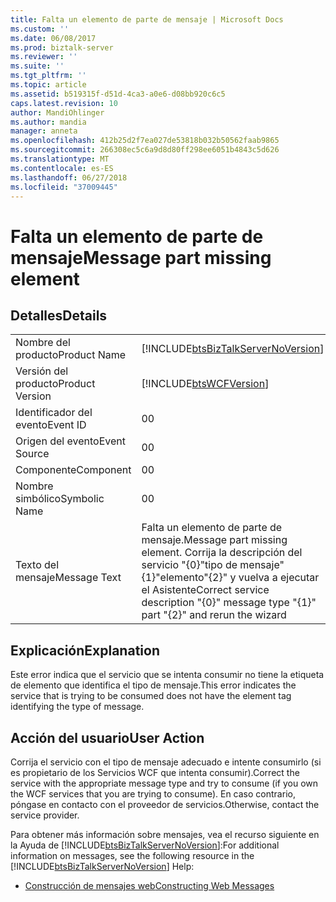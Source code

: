 ```yaml
---
title: Falta un elemento de parte de mensaje | Microsoft Docs
ms.custom: ''
ms.date: 06/08/2017
ms.prod: biztalk-server
ms.reviewer: ''
ms.suite: ''
ms.tgt_pltfrm: ''
ms.topic: article
ms.assetid: b519315f-d51d-4ca3-a0e6-d08bb920c6c5
caps.latest.revision: 10
author: MandiOhlinger
ms.author: mandia
manager: anneta
ms.openlocfilehash: 412b25d2f7ea027de53818b032b50562faab9865
ms.sourcegitcommit: 266308ec5c6a9d8d80ff298ee6051b4843c5d626
ms.translationtype: MT
ms.contentlocale: es-ES
ms.lasthandoff: 06/27/2018
ms.locfileid: "37009445"
---
```

# <a name="message-part-missing-element"></a><span data-ttu-id="24a00-102">Falta un elemento de parte de mensaje</span><span class="sxs-lookup"><span data-stu-id="24a00-102">Message part missing element</span></span>
## <a name="details"></a><span data-ttu-id="24a00-103">Detalles</span><span class="sxs-lookup"><span data-stu-id="24a00-103">Details</span></span>  
  
|                 |                                                                                                                    |
|-----------------|--------------------------------------------------------------------------------------------------------------------|
|  <span data-ttu-id="24a00-104">Nombre del producto</span><span class="sxs-lookup"><span data-stu-id="24a00-104">Product Name</span></span>   |                 [!INCLUDE[btsBizTalkServerNoVersion](../includes/btsbiztalkservernoversion-md.md)]                 |
| <span data-ttu-id="24a00-105">Versión del producto</span><span class="sxs-lookup"><span data-stu-id="24a00-105">Product Version</span></span> |                             [!INCLUDE[btsWCFVersion](../includes/btswcfversion-md.md)]                             |
|    <span data-ttu-id="24a00-106">Identificador del evento</span><span class="sxs-lookup"><span data-stu-id="24a00-106">Event ID</span></span>     |                                                         <span data-ttu-id="24a00-107">0</span><span class="sxs-lookup"><span data-stu-id="24a00-107">0</span></span>                                                          |
|  <span data-ttu-id="24a00-108">Origen del evento</span><span class="sxs-lookup"><span data-stu-id="24a00-108">Event Source</span></span>   |                                                         <span data-ttu-id="24a00-109">0</span><span class="sxs-lookup"><span data-stu-id="24a00-109">0</span></span>                                                          |
|    <span data-ttu-id="24a00-110">Componente</span><span class="sxs-lookup"><span data-stu-id="24a00-110">Component</span></span>    |                                                         <span data-ttu-id="24a00-111">0</span><span class="sxs-lookup"><span data-stu-id="24a00-111">0</span></span>                                                          |
|  <span data-ttu-id="24a00-112">Nombre simbólico</span><span class="sxs-lookup"><span data-stu-id="24a00-112">Symbolic Name</span></span>  |                                                         <span data-ttu-id="24a00-113">0</span><span class="sxs-lookup"><span data-stu-id="24a00-113">0</span></span>                                                          |
|  <span data-ttu-id="24a00-114">Texto del mensaje</span><span class="sxs-lookup"><span data-stu-id="24a00-114">Message Text</span></span>   | <span data-ttu-id="24a00-115">Falta un elemento de parte de mensaje.</span><span class="sxs-lookup"><span data-stu-id="24a00-115">Message part missing element.</span></span> <span data-ttu-id="24a00-116">Corrija la descripción del servicio "{0}"tipo de mensaje"{1}"elemento"{2}" y vuelva a ejecutar el Asistente</span><span class="sxs-lookup"><span data-stu-id="24a00-116">Correct service description "{0}" message type "{1}" part "{2}" and rerun the wizard</span></span> |
  
## <a name="explanation"></a><span data-ttu-id="24a00-117">Explicación</span><span class="sxs-lookup"><span data-stu-id="24a00-117">Explanation</span></span>  
 <span data-ttu-id="24a00-118">Este error indica que el servicio que se intenta consumir no tiene la etiqueta de elemento que identifica el tipo de mensaje.</span><span class="sxs-lookup"><span data-stu-id="24a00-118">This error indicates the service that is trying to be consumed does not have the element tag identifying the type of message.</span></span>  
  
## <a name="user-action"></a><span data-ttu-id="24a00-119">Acción del usuario</span><span class="sxs-lookup"><span data-stu-id="24a00-119">User Action</span></span>  
 <span data-ttu-id="24a00-120">Corrija el servicio con el tipo de mensaje adecuado e intente consumirlo (si es propietario de los Servicios WCF que intenta consumir).</span><span class="sxs-lookup"><span data-stu-id="24a00-120">Correct the service with the appropriate message type and try to consume (if you own the WCF services that you are trying to consume).</span></span> <span data-ttu-id="24a00-121">En caso contrario, póngase en contacto con el proveedor de servicios.</span><span class="sxs-lookup"><span data-stu-id="24a00-121">Otherwise, contact the service provider.</span></span>  
  
 <span data-ttu-id="24a00-122">Para obtener más información sobre mensajes, vea el recurso siguiente en la Ayuda de [!INCLUDE[btsBizTalkServerNoVersion](../includes/btsbiztalkservernoversion-md.md)]:</span><span class="sxs-lookup"><span data-stu-id="24a00-122">For additional information on messages, see the following resource in the [!INCLUDE[btsBizTalkServerNoVersion](../includes/btsbiztalkservernoversion-md.md)] Help:</span></span>  
  
-   [<span data-ttu-id="24a00-123">Construcción de mensajes web</span><span class="sxs-lookup"><span data-stu-id="24a00-123">Constructing Web Messages</span></span>](../core/constructing-web-messages.md)